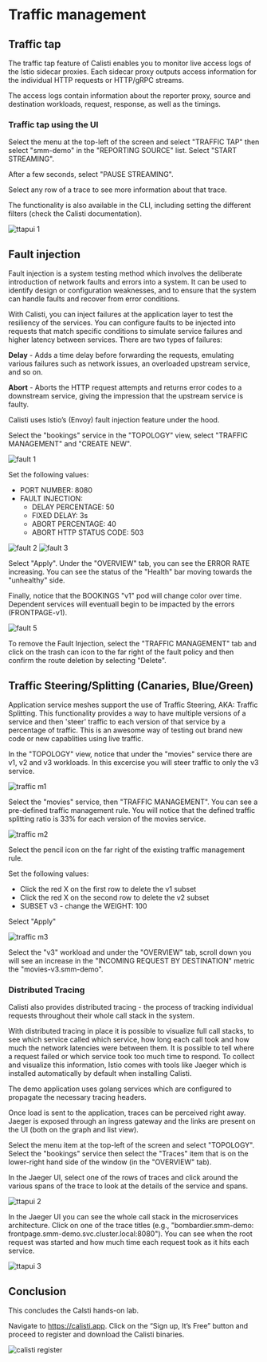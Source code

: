 
# Traffic management

## Traffic tap

The traffic tap feature of Calisti enables you to monitor live access logs of the Istio sidecar proxies. Each sidecar proxy outputs access information for the individual HTTP requests or HTTP/gRPC streams.

The access logs contain information about the reporter proxy, source and destination workloads, request, response, as well as the timings.

### Traffic tap using the UI

Select the menu at the top-left of the screen and select "TRAFFIC TAP" then select "smm-demo" in the "REPORTING SOURCE" list. Select "START STREAMING".

After a few seconds, select "PAUSE STREAMING".

Select any row of a trace to see more information about that trace.

The functionality is also available in the CLI, including setting the different filters (check the Calisti documentation).

![ttapui 1](images/ttapui_1.png)

## Fault injection

Fault injection is a system testing method which involves the deliberate introduction of network faults and errors into a system. It can be used to identify design or configuration weaknesses, and to ensure that the system can handle faults and recover from error conditions.

With Calisti, you can inject failures at the application layer to test the resiliency of the services. You can configure faults to be injected into requests that match specific conditions to simulate service failures and higher latency between services. There are two types of failures:

**Delay** - Adds a time delay before forwarding the requests, emulating various failures such as network issues, an overloaded upstream service, and so on.

**Abort** - Aborts the HTTP request attempts and returns error codes to a downstream service, giving the impression that the upstream service is faulty.

Calisti uses Istio’s (Envoy) fault injection feature under the hood.

Select the "bookings" service in the "TOPOLOGY" view, select "TRAFFIC MANAGEMENT" and "CREATE NEW".

![fault 1](images/fault_1.png)

Set the following values:
- PORT NUMBER: 8080
- FAULT INJECTION:
  - DELAY PERCENTAGE: 50
  - FIXED DELAY: 3s
  - ABORT PERCENTAGE: 40
  - ABORT HTTP STATUS CODE: 503

![fault 2](images/fault_2.png)
![fault 3](images/fault_3.png)

Select "Apply". Under the "OVERVIEW" tab, you can see the ERROR RATE increasing. You can see the status of the "Health" bar moving towards the "unhealthy" side.


Finally, notice that the BOOKINGS "v1" pod will change color over time. Dependent services will eventuall begin to be impacted by the errors (FRONTPAGE-v1).

![fault 5](images/fault_5.png)

To remove the Fault Injection, select the "TRAFFIC MANAGEMENT" tab and click on the trash can icon to the far right of the fault policy and then confirm the route deletion by selecting "Delete".

## Traffic Steering/Splitting (Canaries, Blue/Green)

Application service meshes support the use of Traffic Steering, AKA: Traffic Splitting. This functionality provides a way to have multiple versions of a service and then 'steer' traffic to each version of that service by a percentage of traffic. This is an awesome way of testing out brand new code or new capablities using live traffic.

In the "TOPOLOGY" view, notice that under the "movies" service there are v1, v2 and v3 workloads. In this excercise you will steer traffic to only the v3 service.

![traffic m1](images/mtraffic_1.png)

Select the "movies" service, then "TRAFFIC MANAGEMENT". You can see a pre-defined traffic management rule. You will notice that the defined traffic splitting ratio is 33% for each version of the movies service.

![traffic m2](images/mtraffic_2.png)

Select the pencil icon on the far right of the existing traffic management rule. 

Set the following values:
- Click the red X on the first row to delete the v1 subset
- Click the red X on the second row to delete the v2 subset
- SUBSET v3 - change the WEIGHT: 100

Select "Apply"

![traffic m3](images/mtraffic_3.png)

Select the "v3" workload and under the "OVERVIEW" tab, scroll down you will see an increase in the "INCOMING REQUEST BY DESTINATION" metric the "movies-v3.smm-demo".

### Distributed Tracing

Calisti also provides distributed tracing - the process of tracking individual requests throughout their whole call stack in the system.

With distributed tracing in place it is possible to visualize full call stacks, to see which service called which service, how long each call took and how much the network latencies were between them. It is possible to tell where a request failed or which service took too much time to respond.
To collect and visualize this information, Istio comes with tools like Jaeger which is installed automatically by default when installing Calisti.

The demo application uses golang services which are configured to propagate the necessary tracing headers.

Once load is sent to the application, traces can be perceived right away.
Jaeger is exposed through an ingress gateway and the links are present on the UI (both on the graph and list view). 

Select the menu item at the top-left of the screen and select "TOPOLOGY". Select the "bookings" service then select the "Traces" item that is on the lower-right hand side of the window (in the "OVERVIEW" tab).

In the Jaeger UI, select one of the rows of traces and click around the various spans of the trace to look at the details of the service and spans.

![ttapui 2](images/ttapui_2.png)

In the Jaeger UI you can see the whole call stack in the microservices architecture. Click on one of the trace titles (e.g., "bombardier.smm-demo: frontpage.smm-demo.svc.cluster.local:8080"). You can see when the root request was started and how much time each request took as it hits each service. 

![ttapui 3](images/ttapui_3.png)


## Conclusion

This concludes the Calsti hands-on lab. 

Navigate to https://calisti.app. Click on the “Sign up, It’s Free” button and proceed to register and download the Calisti binaries.

![calisti register](images/1_1.png)

